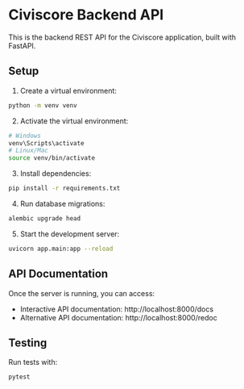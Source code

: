 # Civiscore Backend API

This is the backend REST API for the Civiscore application, built with FastAPI.

## Setup

1. Create a virtual environment:
```bash
python -m venv venv
```

2. Activate the virtual environment:
```bash
# Windows
venv\Scripts\activate
# Linux/Mac
source venv/bin/activate
```

3. Install dependencies:
```bash
pip install -r requirements.txt
```

4. Run database migrations:
```bash
alembic upgrade head
```

5. Start the development server:
```bash
uvicorn app.main:app --reload
```

## API Documentation

Once the server is running, you can access:
- Interactive API documentation: http://localhost:8000/docs
- Alternative API documentation: http://localhost:8000/redoc

## Testing

Run tests with:
```bash
pytest
```
